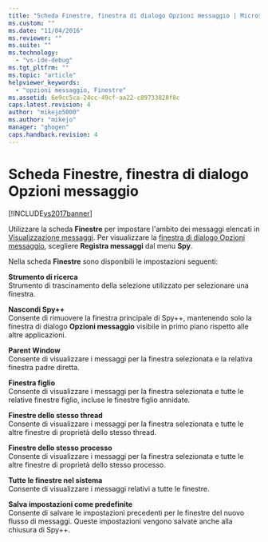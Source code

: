 ```yaml
---
title: "Scheda Finestre, finestra di dialogo Opzioni messaggio | Microsoft Docs"
ms.custom: ""
ms.date: "11/04/2016"
ms.reviewer: ""
ms.suite: ""
ms.technology: 
  - "vs-ide-debug"
ms.tgt_pltfrm: ""
ms.topic: "article"
helpviewer_keywords: 
  - "opzioni messaggio, Finestre"
ms.assetid: 6e9cc5ca-24cc-49cf-aa22-c89733828f8c
caps.latest.revision: 4
author: "mikejo5000"
ms.author: "mikejo"
manager: "ghogen"
caps.handback.revision: 4
---
```

# Scheda Finestre, finestra di dialogo Opzioni messaggio
[!INCLUDE[vs2017banner](../code-quality/includes/vs2017banner.md)]

Utilizzare la scheda **Finestre** per impostare l'ambito dei messaggi elencati in [Visualizzazione messaggi](../debugger/messages-view.md).  Per visualizzare la [finestra di dialogo Opzioni messaggio](../debugger/message-options-dialog-box.md), scegliere **Registra messaggi** dal menu **Spy**.  
  
 Nella scheda **Finestre** sono disponibili le impostazioni seguenti:  
  
 **Strumento di ricerca**  
 Strumento di trascinamento della selezione utilizzato per selezionare una finestra.  
  
 **Nascondi Spy\+\+**  
 Consente di rimuovere la finestra principale di Spy\+\+, mantenendo solo la finestra di dialogo **Opzioni messaggio** visibile in primo piano rispetto alle altre applicazioni.  
  
 **Parent Window**  
 Consente di visualizzare i messaggi per la finestra selezionata e la relativa finestra padre diretta.  
  
 **Finestra figlio**  
 Consente di visualizzare i messaggi per la finestra selezionata e tutte le relative finestre figlio, incluse le finestre figlio annidate.  
  
 **Finestre dello stesso thread**  
 Consente di visualizzare i messaggi per la finestra selezionata e tutte le altre finestre di proprietà dello stesso thread.  
  
 **Finestre dello stesso processo**  
 Consente di visualizzare i messaggi per la finestra selezionata e tutte le altre finestre di proprietà dello stesso processo.  
  
 **Tutte le finestre nel sistema**  
 Consente di visualizzare i messaggi relativi a tutte le finestre.  
  
 **Salva impostazioni come predefinite**  
 Consente di salvare le impostazioni precedenti per le finestre del nuovo flusso di messaggi.  Queste impostazioni vengono salvate anche alla chiusura di Spy\+\+.